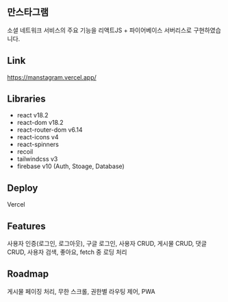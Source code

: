 ## 만스타그램
소셜 네트워크 서비스의 주요 기능을 리액트JS + 파이어베이스 서버리스로 구현하였습니다.

## Link
https://manstagram.vercel.app/

## Libraries
- react v18.2
- react-dom v18.2
- react-router-dom v6.14
- react-icons v4
- react-spinners
- recoil
- tailwindcss v3
- firebase v10 (Auth, Stoage, Database)

## Deploy
Vercel

## Features
사용자 인증(로그인, 로그아웃), 구글 로그인, 사용자 CRUD, 게시물 CRUD,
댓글 CRUD, 사용자 검색, 좋아요, fetch 중 로딩 처리

## Roadmap
게시물 페이징 처리, 무한 스크롤, 권한별 라우팅 제어, PWA

